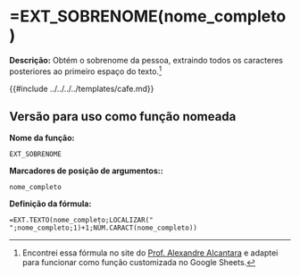 # =EXT_SOBRENOME(nome_completo)

**Descrição:** Obtém o sobrenome da pessoa, extraindo todos os caracteres posteriores ao primeiro espaço do texto.[^1]

{{#include ../../../../templates/cafe.md}}

## Versão para uso como função nomeada

**Nome da função:**
```
EXT_SOBRENOME
```
**Marcadores de posição de argumentos::**
```
nome_completo
```

**Definição da fórmula:**
```
=EXT.TEXTO(nome_completo;LOCALIZAR(" ";nome_completo;1)+1;NÚM.CARACT(nome_completo))
```
[^1]: Encontrei essa fórmula no site do [Prof. Alexandre Alcantara](https://alcantara.pro.br/portal/2021/04/17/dica-excel-como-separar-nome-do-sobrenome-no-excel/) e adaptei para funcionar como função customizada no Google Sheets.